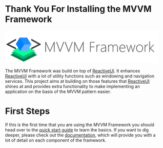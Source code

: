# Thank You For Installing the MVVM Framework

![MVVM Framework Logo](https://github.com/lecode-official/mvvm-framework/blob/master/Documentation/Images/Banner.png "MVVM Framework Logo")

The MVVM Framework was build on top of [ReactiveUI](https://github.com/reactiveui/ReactiveUI). It enhances [ReactiveUI](https://github.com/reactiveui/ReactiveUI)
with a lot of utility functions such as windowing and navigation services. This project aims at building on those features that
[ReactiveUI](https://github.com/reactiveui/ReactiveUI) shines at and provides extra functionality to make implementing an application on the basis of the MVVM
pattern easier.

# First Steps

If this is the first time that you are using the MVVM Framework you should head over to the
[quick start guide](https://github.com/lecode-official/mvvm-framework/blob/master/Documentation/QuickStart.md) to learn the basics. If you want to dig deeper,
please check out the [documentation](https://github.com/lecode-official/mvvm-framework/blob/master/Documentation/Documentation.md), which will provide you with a
lot of detail on each component of the framework.